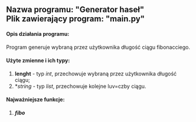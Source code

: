 ## Nazwa programu: "Generator haseł" <br> Plik zawierający program: "main.py"

#### Opis działania programu:
Program generuje wybraną przez użytkownika długość ciągu fibonacciego.

#### Użyte zmienne i ich typy:
1. **lenght** - typ *int*, przechowuje wybraną przez użytkownika długość ciągu;
2. **string* - typ *list*, przechowuje kolejne luv=czby ciągu.

#### Najważniejsze funkcje:
1. ***fibo***

